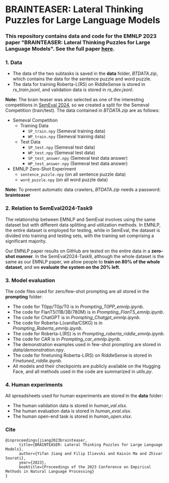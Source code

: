# BRAINTEASER: Lateral Thinking Puzzles for Large Language Models

### This repository contains data and code for the EMNLP 2023 paper "BRAINTEASER: Lateral Thinking Puzzles for Large Language Models". See the full paper [here](https://arxiv.org/abs/2310.05057).
### 1. **Data**
* The data of the two subtasks is saved in the **data** folder, *BTDATA.zip*, which contains the data for the sentence puzzle and word puzzle. 
* The data for training Roberta-L(RS) on RiddleSense is stored in *rs_train.jsonl*, and validation data is stored in *rs_dev.jsonl*.

**Note:** The brain teaser was also selected as one of the interesting competitions in [SemEval 2024](https://brainteasersem.github.io/), so we created a split for the Semeval Competition (train/test). The data contained in *BTDATA.zip* are as follows:

- Semeval Competition
  - Training Data
    - `SP_train.npy` (Semeval training data)
    - `WP_train.npy` (Semeval training data)
  - Test Data
    - `SP_test.npy` (Semeval test data)
    - `WP_test.npy` (Semeval test data)
    - `SP_test_answer.npy` (Semeval test data answer)
    - `WP_test_answer.npy` (Semeval test data answer)
- EMNLP Zero-Shot Experiment
  - `sentence_puzzle.npy` (on all sentence puzzle data)
  - `word_puzzle.npy` (on all word puzzle data)





**Note:** To prevent automatic data crawlers, *BTDATA.zip* needs a password: **brainteaser**

### 2. **Relation to SemEval2024-Task9**

The relationship between EMNLP and SemEval involves using the same dataset but with different data splitting and utilization methods. In EMNLP, the entire dataset is employed for testing, while in SemEval, the dataset is divided into training and testing sets, with the training set comprising a significant majority. 

Our EMNLP paper results on GitHub are tested on the entire data in a **zero-shot manner**. In the SemEval2024-Task9, although the whole dataset is the same as our EMNLP paper, we allow people to **train on 80% of the whole dataset**, and we **evaluate the system on the 20% left**. 

### 3. **Model evaluation**
The code files used for zero/few-shot prompting are all stored in the **prompting** folder:  
* The code for T0pp/T0p/T0 is in *Prompting_T0PP_emnlp.ipynb*.
* The code for FlanT5(11B/3B/780M) is in *Prompting_FlanT5_emnlp.ipynb*.
* The code for ChatGPT is in *Prompting_Chatgpt_emnlp.ipynb*.
* The code for Roberta-L(vanilla/CSKG) is in *Prompting_Roberta_emnlp.ipynb*.
* The code for Roberta-L(RS) is in *Prompting_roberta_riddle_emnlp.ipynb*.
* The code for CAR is in *Prompting_car_emnlp.ipynb*.
* The demonstration examples used in few-shot prompting are stored in *data/demonstration.npy*.
* The code for finetuning Roberta-L(RS) on RiddleSense is stored in *Finetuned_riddle.ipynb*.
* All models and their checkpoints are publicly available on the Hugging Face, and all methods used in the code are summarized in *utils.py*.
### 4. **Human experiments**
All spreadsheets used for human experiments are stored in the **data** folder:
* The human validation data is stored in *human_val.xlsx*.
* The human evaluation data is stored in *human_eval.xlsx*.
* The human open-end task is stored in *human_open.xlsx*.

### Cite
```
@inproceedings{jiang2023brainteaser,
      title={BRAINTEASER: Lateral Thinking Puzzles for Large Language Models}, 
      author={Yifan Jiang and Filip Ilievski and Kaixin Ma and Zhivar Sourati},
      year={2023},
      booktitle={Proceedings of the 2023 Conference on Empirical Methods in Natural Language Processing}
}
```

